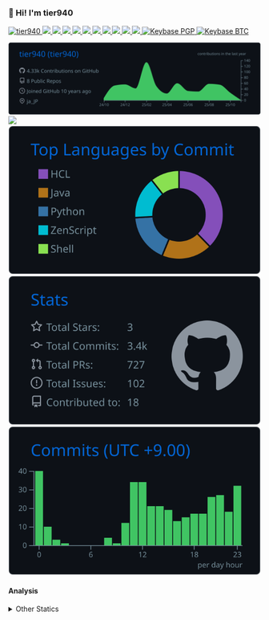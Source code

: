 ### 👋 Hi! I'm tier940

<p align="left"> 
  <a href="https://github.com/tier940/tier940/">
    <img src="https://komarev.com/ghpvc/?username=tier940" alt="tier940" />
  </a>
  <a href="http://twitter.com/tier940">
    <img height="20" src="https://img.shields.io/twitter/follow/tier940?label=Twitter&logo=twitter&style=flat" />
  </a>
  <a href="https://github.com/tier940">
    <img height="20" src="https://img.shields.io/github/followers/tier940?label=follow&logo=github&style=flat" />
  </a>
  <a href="https://www.reddit.com/user/tier940">
    <img height="20" src="https://img.shields.io/reddit/user-karma/combined/tier940?label=Reddit&logo=reddit&style=flat" />
  </a>
  <a href="https://stackoverflow.com/users/17317833/tier940">
    <img height="20" src="https://img.shields.io/stackexchange/stackoverflow/r/17317833?label=StackOverflow&logo=stack-overflow&style=flat" />
  </a>
  <a href="https://zenn.dev/tier940">
    <img height="20" src="https://zenn.badge.nikaera.com/s/tier940/likes" />
  </a>
  <a href="https://zenn.dev/tier940">
    <img height="20" src="https://zenn.badge.nikaera.com/s/tier940/followers" />
  </a>
  <a href="https://zenn.dev/tier940">
    <img height="20" src="https://zenn.badge.nikaera.com/s/tier940/articles" />
  </a>
  <a href="http://qiita.com/tier940">
    <img height="20" src="https://qiita-badge.apiapi.app/s/tier940/posts.svg" />
  </a>
  <a href="http://qiita.com/tier940">
    <img height="20" src="https://qiita-badge.apiapi.app/s/tier940/contributions.svg" />
  </a>
  <a href="https://github.com/tier940/tier940/">
    <img height="20" src="https://github.com/tier940/tier940/actions/workflows/main.yml/badge.svg" />
  </a>
  <a href="https://keybase.io/tier940">
    <img alt="Keybase PGP" src="https://img.shields.io/keybase/pgp/tier940">
  </a>
  <a href="https://keybase.io/tier940">
    <img alt="Keybase BTC" src="https://img.shields.io/keybase/btc/tier940">
  </a>
</p>

[![](https://raw.githubusercontent.com/tier940/tier940/main/profile-summary-card-output/github_dark/0-profile-details.svg)](https://github.com/vn7n24fzkq/github-profile-summary-cards)
[![](https://raw.githubusercontent.com/tier940/tier940/main/profile-summary-card-output/github_dark/1-repos-per-language.svg)](https://github.com/vn7n24fzkq/github-profile-summary-cards) [![](https://raw.githubusercontent.com/tier940/tier940/main/profile-summary-card-output/github_dark/2-most-commit-language.svg)](https://github.com/vn7n24fzkq/github-profile-summary-cards)
[![](https://raw.githubusercontent.com/tier940/tier940/main/profile-summary-card-output/github_dark/3-stats.svg)](https://github.com/vn7n24fzkq/github-profile-summary-cards) [![](https://raw.githubusercontent.com/tier940/tier940/main/profile-summary-card-output/github_dark/4-productive-time.svg)](https://github.com/vn7n24fzkq/github-profile-summary-cards)


#### Analysis
<!-- <img height="150" src="https://github.com/tier940/tier940/blob/master/images/stat.svg" alt="Alternative Text"/> -->

<details>
  <summary>Other Statics</summary>
  <!--START_SECTION:waka-->
![Code Time](http://img.shields.io/badge/Code%20Time-4%2C453%20hrs%2028%20mins-blue)

**🐱 My GitHub Data** 

> 📦 35.2 kB Used in GitHub's Storage 
 > 
> 💼 Opted to Hire
 > 
> 📜 8 Public Repositories 
 > 
> 🔑 5 Private Repositories 
 > 
**I'm an Early 🐤** 

```text
🌞 Morning                2541 commits        ████░░░░░░░░░░░░░░░░░░░░░   16.39 % 
🌆 Daytime                5654 commits        █████████░░░░░░░░░░░░░░░░   36.48 % 
🌃 Evening                5688 commits        █████████░░░░░░░░░░░░░░░░   36.70 % 
🌙 Night                  1617 commits        ███░░░░░░░░░░░░░░░░░░░░░░   10.43 % 
```
📅 **I'm Most Productive on Saturday** 

```text
Monday                   1535 commits        ██░░░░░░░░░░░░░░░░░░░░░░░   09.90 % 
Tuesday                  2526 commits        ████░░░░░░░░░░░░░░░░░░░░░   16.30 % 
Wednesday                1891 commits        ███░░░░░░░░░░░░░░░░░░░░░░   12.20 % 
Thursday                 1626 commits        ███░░░░░░░░░░░░░░░░░░░░░░   10.49 % 
Friday                   2165 commits        ███░░░░░░░░░░░░░░░░░░░░░░   13.97 % 
Saturday                 2931 commits        █████░░░░░░░░░░░░░░░░░░░░   18.91 % 
Sunday                   2826 commits        █████░░░░░░░░░░░░░░░░░░░░   18.23 % 
```


📊 **This Week I Spent My Time On** 

```text
🕑︎ Time Zone: Asia/Tokyo

💬 Programming Languages: 
Other                    35 hrs 12 mins      ██████████████████████░░░   86.54 % 
Java                     4 hrs 2 mins        ██░░░░░░░░░░░░░░░░░░░░░░░   09.94 % 
Groovy                   19 mins             ░░░░░░░░░░░░░░░░░░░░░░░░░   00.80 % 
YAML                     19 mins             ░░░░░░░░░░░░░░░░░░░░░░░░░   00.79 % 
Gradle                   15 mins             ░░░░░░░░░░░░░░░░░░░░░░░░░   00.64 % 

🔥 Editors: 
Edge                     34 hrs 37 mins      █████████████████████░░░░   85.13 % 
IntelliJ IDEA            4 hrs 31 mins       ███░░░░░░░░░░░░░░░░░░░░░░   11.13 % 
VS Code                  1 hr                █░░░░░░░░░░░░░░░░░░░░░░░░   02.49 % 
Chrome                   30 mins             ░░░░░░░░░░░░░░░░░░░░░░░░░   01.25 % 

💻 Operating System: 
Windows                  39 hrs 33 mins      ████████████████████████░   97.22 % 
Mac                      35 mins             ░░░░░░░░░░░░░░░░░░░░░░░░░   01.44 % 
Unknown OS               30 mins             ░░░░░░░░░░░░░░░░░░░░░░░░░   01.25 % 
Linux                    2 mins              ░░░░░░░░░░░░░░░░░░░░░░░░░   00.09 % 
```

**I Mostly Code in Java** 

```text
Java                     16 repos            █████████████░░░░░░░░░░░░   51.61 % 
ZenScript                3 repos             ██░░░░░░░░░░░░░░░░░░░░░░░   09.68 % 
Shell                    2 repos             ██░░░░░░░░░░░░░░░░░░░░░░░   06.45 % 
Python                   2 repos             ██░░░░░░░░░░░░░░░░░░░░░░░   06.45 % 
HTML                     1 repo              █░░░░░░░░░░░░░░░░░░░░░░░░   03.23 % 
```



**Timeline**

![Lines of Code chart](https://raw.githubusercontent.com/tier940/tier940/main/assets/bar_graph.png)


 Last Updated on 13/09/2024 01:24:29 UTC
<!--END_SECTION:waka-->
</details>

